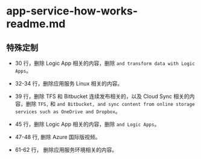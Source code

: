 # app-service-how-works-readme.md

## 特殊定制

* 30 行，删除 Logic App 相关的内容，删除 `and transform data with Logic Apps`。

* 32-34 行，删除应用服务 Linux 相关的内容。

* 39 行，删除 TFS 和 Bitbucket 连续发布相关的，以及 Cloud Sync 相关的内容，删除 `TFS,` 和 `and Bitbucket, and sync content from online storage services such as OneDrive and Dropbox`。

* 45 行，删除 Logic App 相关的内容，删除 `and Logic Apps`。

* 47-48 行, 删除 Azure 国际版视频。

* 61-62 行， 删除应用服务环境相关的内容。